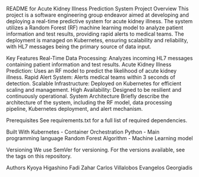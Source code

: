 
README for Acute Kidney Illness Prediction System
Project Overview
This project is a software engineering group endeavor aimed at developing and deploying a real-time predictive system for acute kidney illness. The system utilizes a Random Forest (RF) machine learning model to analyze patient information and test results, providing rapid alerts to medical teams. The deployment is managed on Kubernetes, ensuring scalability and reliability, with HL7 messages being the primary source of data input.

Key Features
Real-Time Data Processing: Analyzes incoming HL7 messages containing patient information and test results.
Acute Kidney Illness Prediction: Uses an RF model to predict the likelihood of acute kidney illness.
Rapid Alert System: Alerts medical teams within 3 seconds of detection.
Scalable Infrastructure: Deployed on Kubernetes for efficient scaling and management.
High Availability: Designed to be resilient and continuously operational.
System Architecture
Briefly describe the architecture of the system, including the RF model, data processing pipeline, Kubernetes deployment, and alert mechanism.

Prerequisites
See requirements.txt for a full list of required dependencies.


Built With
Kubernetes - Container Orchestration
Python - Main programming language
Random Forest Algorithm - Machine Learning model

Versioning
We use SemVer for versioning. For the versions available, see the tags on this repository.

Authors
Kyoya Higashino
Fadi Zahar
Carlos Villalobos
Evangelos Georgiadis
